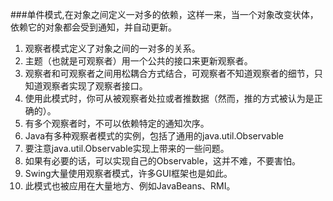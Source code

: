 ###单件模式,在对象之间定义一对多的依赖，这样一来，当一个对象改变状体，依赖它的对象都会受到通知，并自动更新。
1. 观察者模式定义了对象之间的一对多的关系。
2. 主题（也就是可观察者）用一个公共的接口来更新观察者。
3. 观察者和可观察者之间用松耦合方式结合，可观察者不知道观察者的细节，只知道观察者实现了观察者接口。
4. 使用此模式时，你可从被观察者处拉或者推数据（然而，推的方式被认为是正确的）。
5. 有多个观察者时，不可以依赖特定的通知次序。
6. Java有多种观察者模式的实例，包括了通用的java.util.Observable
7. 要注意java.util.Observable实现上带来的一些问题。
8. 如果有必要的话，可以实现自己的Observable，这并不难，不要害怕。
9. Swing大量使用观察者模式，许多GUI框架也是如此。
10. 此模式也被应用在大量地方、例如JavaBeans、RMI。










